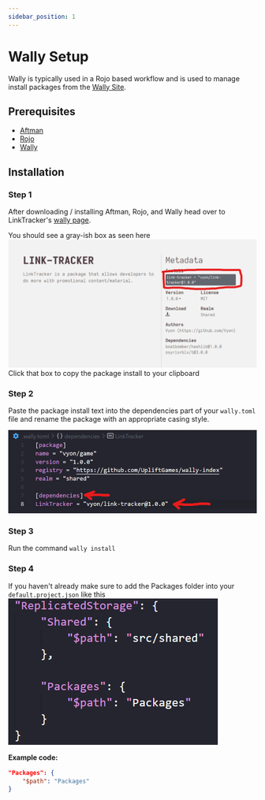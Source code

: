 ```yaml
---
sidebar_position: 1
---
```


# Wally Setup
Wally is typically used in a Rojo based workflow and is used to manage install packages from the [Wally Site](https://wally.run/).

## Prerequisites
- [Aftman](https://github.com/LPGhatguy/aftman?tab=readme-ov-file)
- [Rojo](https://rojo.space/docs/v7/getting-started/installation/)
- [Wally](https://wally.run/install/)

## Installation
### Step 1
After downloading / installing Aftman, Rojo, and Wally head over to LinkTracker's [wally page](https://wally.run/package/vyon/link-tracker).

You should see a gray-ish box as seen here
![Step 1](/wally/1.png)
Click that box to copy the package install to your clipboard

### Step 2
Paste the package install text into the dependencies part of your `wally.toml` file and rename the package with an appropriate casing style.

![Step 2](/wally/2.png)

### Step 3
Run the command
`wally install`

### Step 4
If you haven't already make sure to add the Packages folder into your `default.project.json` like this
![Step 3](/wally/3.png)

**Example code:**
```json
"Packages": {
	"$path": "Packages"
}
```